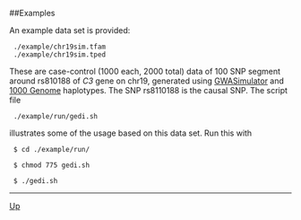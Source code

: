 ##Examples

An example data set is provided:

     ./example/chr19sim.tfam
     ./example/chr19sim.tped

These are case-control (1000 each, 2000 total) data of 100 SNP segment around rs810188 of _C3_ gene on chr19, generated using [GWASimulator](http://biostat.mc.vanderbilt.edu/wiki/Main/GWAsimulator) and [1000 Genome](http://www.1000genomes.org) haplotypes. The SNP rs8110188 is the causal SNP. The script file

     ./example/run/gedi.sh

illustrates some of the usage based on this data set. Run this with

     $ cd ./example/run/
     
     $ chmod 775 gedi.sh
     
     $ ./gedi.sh

***
[Up](README.md)
